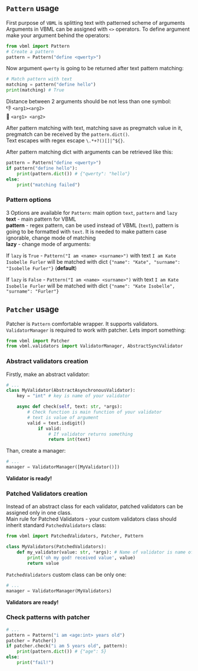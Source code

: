 ## `Pattern` usage
First purpose of `VBML` is splitting text with patterned scheme of arguments  
Arguments in VBML can be assigned with `<>` operators. To define argument make your argument behind the operators:
```python
from vbml import Pattern
# Create a pattern
pattern = Pattern("define <qwerty>")
```
Now argument `qwerty` is going to be returned after text pattern matching:  
```python
# Match pattern with text
matching = pattern("define hello")
print(matching) # True
```
Distance between 2 arguments should be not less than one symbol:  
:-1: `<arg1><arg2>`  
:corn: `<arg1> <arg2>`  

After pattern matching with text, matching save as pregmatch value in it, pregmatch can be received by the `pattern.dict()`.  
Text escapes with regex escape `\.*+?()[]|^${}`. 

After pattern matching dict with arguments can be retrieved like this:  
```python
pattern = Pattern("define <qwerty>")
if pattern("define hello"):
    print(pattern.dict()) # {"qwerty": "hello"}
else:
    print("matching failed")
```
### Pattern options
3 Options are available for `Pattern`: main option `text`, `pattern` and `lazy`  
**text** - main pattern for VBML  
**pattern** - regex pattern, can be used instead of VBML (`text`), pattern is going to be formatted with `text`. It is needed to make pattern case ignorable, change mode of matching  
**lazy** - change mode of arguments:  

If `lazy` is `True` - `Pattern("I am <name> <surname>")` with text `I am Kate Isobelle Furler` will be matched with dict `{"name": "Kate", "surname": "Isobelle Furler"}` (**default**)

If `lazy` is `False` - `Pattern("I am <name> <surname>")` with text `I am Kate Isobelle Furler` will be matched with dict `{"name": "Kate Isobelle", "surname": "Furler"}`

## `Patcher` usage
Patcher is `Pattern` comfortable wrapper. It supports validators. `ValidatorManager` is required to work with patcher. Lets import something:
```python
from vbml import Patcher
from vbml.validators import ValidatorManager, AbstractSyncValidator
```
### Abstract validators creation
Firstly, make an abstract validator:  
```python
# ...
class MyValidator(AbstractAsynchronousValidator):
    key = "int" # key is name of your validator

    async def check(self, text: str, *args):
        # Check function is main function of your validator 
        # text is value of argument
        valid = text.isdigit()
            if valid:
                # If validator returns something
                return int(text)
```
Than, create a manager:  
```python
# ...
manager = ValidatorManager([MyValidator()])
```
**Validator is ready!**

### Patched Validators creation
Instead of an abstract class for each validator, patched validators can be assigned only in one class.  
Main rule for Patched Validators - your custom validators class should inherit standard `PatchedValidators` class:
```python
from vbml import PatchedValidators, Patcher, Pattern

class MyValidators(PatchedValidators):
    def my_validator(value: str, *args): # Name of validator is name of function
        print('oh my god! received value', value)
        return value
``` 
`PatchedValidators` custom class can be only one:  
```python
# ...
manager = ValidatorManager(MyValidators)
```
**Validators are ready!**

### Check patterns with patcher
```python
# ...
pattern = Pattern("i am <age:int> years old")
patcher = Patcher()
if patcher.check("i am 5 years old", pattern):
    print(pattern.dict()) # {"age": 5}
else:
    print("fail!")
```
